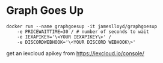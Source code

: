 # Graph Goes Up

```
docker run --name graphgoesup -it jameslloyd/graphgoesup     
    -e PRICEWAITTIME=30 / # number of seconds to wait 
    -e IEXAPIKEY='\<YOUR IEXAPIKEY\>' /
    -e DISCORDWEBHOOK='\<YOUR DISCORD WEBHOOK\>'
```

get an iexcloud apikey from https://iexcloud.io/console/
